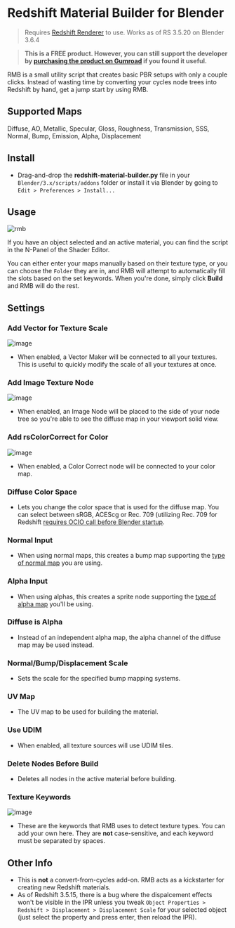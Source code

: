 # Redshift Material Builder for Blender
> Requires [Redshift Renderer](https://www.maxon.net/redshift) to use. Works as of RS 3.5.20 on Blender 3.6.4

> **This is a FREE product. However, you can still support the developer by [purchasing the product on Gumroad](https://box.gumroad.com/l/rmb) if you found it useful.**

RMB is a small utility script that creates basic PBR setups with only a couple clicks. Instead of wasting time by converting your cycles node trees into Redshift by hand, get a jump start by using RMB.

## Supported Maps
Diffuse, AO, Metallic, Specular, Gloss, Roughness, Transmission, SSS, Normal, Bump, Emission, Alpha, Displacement

## Install
- Drag-and-drop the **redshift-material-builder.py** file in your `Blender/3.x/scripts/addons` folder or install it via Blender by going to `Edit > Preferences > Install...`

## Usage
![rmb](https://github.com/abrasic/redshift-material-builder/assets/43157991/7cda8dd2-5376-4254-b78a-02d572e02945)

If you have an object selected and an active material, you can find the script in the N-Panel of the Shader Editor.

You can either enter your maps manually based on their texture type, or you can choose the `Folder` they are in, and RMB will attempt to automatically fill the slots based on the set keywords. When you're done, simply click **Build** and RMB will do the rest.

## Settings
### **Add Vector for Texture Scale**
![image](https://github.com/abrasic/redshift-material-builder/assets/43157991/b757433e-541f-4cf5-8635-e2f0669edf4d)

 * When enabled, a Vector Maker will be connected to all your textures. This is useful to quickly modify the scale of all your textures at once.

### **Add Image Texture Node**
![image](https://github.com/abrasic/redshift-material-builder/assets/43157991/dbaa5673-195e-407d-96b8-8289a244cace)

 * When enabled, an Image Node will be placed to the side of your node tree so you're able to see the diffuse map in your viewport solid view.

### **Add rsColorCorrect for Color**
![image](https://github.com/abrasic/redshift-material-builder/assets/43157991/f71f0e30-7c5b-4738-90e5-70f0d0123e70)

 * When enabled, a Color Correct node will be connected to your color map.

### Diffuse Color Space
 * Lets you change the color space that is used for the diffuse map. You can select between sRGB, ACEScg or Rec. 709 (utilizing Rec. 709 for Redshift [requires OCIO call before Blender startup](https://redshift.maxon.net/topic/37435/).

### Normal Input
 * When using normal maps, this creates a bump map supporting the [type of normal map](https://help.maxon.net/r3d/blender/en-us/index.html#html/Bump+Map.html#BumpMap-InputMapType) you are using.

### Alpha Input
  * When using alphas, this creates a sprite node supporting the [type of alpha map](https://help.maxon.net/r3d/blender/en-us/index.html#html/Sprite+Node.html#SpriteNode-OpacityCalculation) you'll be using.

### Diffuse is Alpha
  * Instead of an independent alpha map, the alpha channel of the diffuse map may be used instead.

### Normal/Bump/Displacement Scale
  * Sets the scale for the specified bump mapping systems.

### UV Map
  * The UV map to be used for building the material.

### Use UDIM
  * When enabled, all texture sources will use UDIM tiles.

### Delete Nodes Before Build
  * Deletes all nodes in the active material before building.

### Texture Keywords
![image](https://github.com/abrasic/redshift-material-builder/assets/43157991/0a65d5d4-f88a-4feb-bd4c-247f20dca4a4)
  * These are the keywords that RMB uses to detect texture types. You can add your own here. They are **not** case-sensitive, and each keyword must be separated by spaces.

## Other Info
  * This is **not** a convert-from-cycles add-on. RMB acts as a kickstarter for creating new Redshift materials.
  * As of Redshift 3.5.15, there is a bug where the dispalcement effects won't be visible in the IPR unless you tweak `Object Properties > Redshift > Displacement > Displacement Scale` for your selected object (just select the property and press enter, then reload the IPR).
